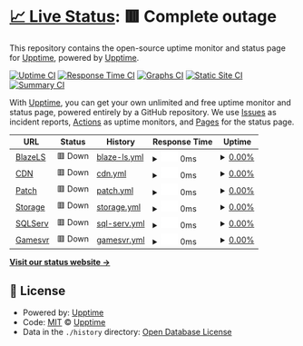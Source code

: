 # [📈 Live Status](https://status.blazels.xyz): <!--live status--> **🟥 Complete outage**

This repository contains the open-source uptime monitor and status page for [Upptime](https://upptime.js.org), powered by [Upptime](https://github.com/upptime/upptime).

[![Uptime CI](https://github.com/blazels/stats/workflows/Uptime%20CI/badge.svg)](https://github.com/blazels/stats/actions?query=workflow%3A%22Uptime+CI%22)
[![Response Time CI](https://github.com/blazels/stats/workflows/Response%20Time%20CI/badge.svg)](https://github.com/blazels/stats/actions?query=workflow%3A%22Response+Time+CI%22)
[![Graphs CI](https://github.com/blazels/stats/workflows/Graphs%20CI/badge.svg)](https://github.com/blazels/stats/actions?query=workflow%3A%22Graphs+CI%22)
[![Static Site CI](https://github.com/blazels/stats/workflows/Static%20Site%20CI/badge.svg)](https://github.com/blazels/stats/actions?query=workflow%3A%22Static+Site+CI%22)
[![Summary CI](https://github.com/blazels/stats/workflows/Summary%20CI/badge.svg)](https://github.com/blazels/stats/actions?query=workflow%3A%22Summary+CI%22)

With [Upptime](https://upptime.js.org), you can get your own unlimited and free uptime monitor and status page, powered entirely by a GitHub repository. We use [Issues](https://github.com/upptime/upptime/issues) as incident reports, [Actions](https://github.com/blazels/stats/actions) as uptime monitors, and [Pages](https://status.blazels.xyz) for the status page.

<!--start: status pages-->
<!-- This summary is generated by Upptime (https://github.com/upptime/upptime) -->
<!-- Do not edit this manually, your changes will be overwritten -->
<!-- prettier-ignore -->
| URL | Status | History | Response Time | Uptime |
| --- | ------ | ------- | ------------- | ------ |
| <img alt="" src="https://icons.duckduckgo.com/ip3/blazels.xyz.ico" height="13"> [BlazeLS](https://blazels.xyz) | 🟥 Down | [blaze-ls.yml](https://github.com/blazels/stats/commits/HEAD/history/blaze-ls.yml) | <details><summary><img alt="Response time graph" src="./graphs/blaze-ls/response-time-week.png" height="20"> 0ms</summary><br><a href="https://status.blazels.xyz/history/blaze-ls"><img alt="Response time 0" src="https://img.shields.io/endpoint?url=https%3A%2F%2Fraw.githubusercontent.com%2Fblazels%2Fstats%2FHEAD%2Fapi%2Fblaze-ls%2Fresponse-time.json"></a><br><a href="https://status.blazels.xyz/history/blaze-ls"><img alt="24-hour response time 0" src="https://img.shields.io/endpoint?url=https%3A%2F%2Fraw.githubusercontent.com%2Fblazels%2Fstats%2FHEAD%2Fapi%2Fblaze-ls%2Fresponse-time-day.json"></a><br><a href="https://status.blazels.xyz/history/blaze-ls"><img alt="7-day response time 0" src="https://img.shields.io/endpoint?url=https%3A%2F%2Fraw.githubusercontent.com%2Fblazels%2Fstats%2FHEAD%2Fapi%2Fblaze-ls%2Fresponse-time-week.json"></a><br><a href="https://status.blazels.xyz/history/blaze-ls"><img alt="30-day response time 0" src="https://img.shields.io/endpoint?url=https%3A%2F%2Fraw.githubusercontent.com%2Fblazels%2Fstats%2FHEAD%2Fapi%2Fblaze-ls%2Fresponse-time-month.json"></a><br><a href="https://status.blazels.xyz/history/blaze-ls"><img alt="1-year response time 0" src="https://img.shields.io/endpoint?url=https%3A%2F%2Fraw.githubusercontent.com%2Fblazels%2Fstats%2FHEAD%2Fapi%2Fblaze-ls%2Fresponse-time-year.json"></a></details> | <details><summary><a href="https://status.blazels.xyz/history/blaze-ls">0.00%</a></summary><a href="https://status.blazels.xyz/history/blaze-ls"><img alt="All-time uptime 15.60%" src="https://img.shields.io/endpoint?url=https%3A%2F%2Fraw.githubusercontent.com%2Fblazels%2Fstats%2FHEAD%2Fapi%2Fblaze-ls%2Fuptime.json"></a><br><a href="https://status.blazels.xyz/history/blaze-ls"><img alt="24-hour uptime 0.00%" src="https://img.shields.io/endpoint?url=https%3A%2F%2Fraw.githubusercontent.com%2Fblazels%2Fstats%2FHEAD%2Fapi%2Fblaze-ls%2Fuptime-day.json"></a><br><a href="https://status.blazels.xyz/history/blaze-ls"><img alt="7-day uptime 0.00%" src="https://img.shields.io/endpoint?url=https%3A%2F%2Fraw.githubusercontent.com%2Fblazels%2Fstats%2FHEAD%2Fapi%2Fblaze-ls%2Fuptime-week.json"></a><br><a href="https://status.blazels.xyz/history/blaze-ls"><img alt="30-day uptime 0.00%" src="https://img.shields.io/endpoint?url=https%3A%2F%2Fraw.githubusercontent.com%2Fblazels%2Fstats%2FHEAD%2Fapi%2Fblaze-ls%2Fuptime-month.json"></a><br><a href="https://status.blazels.xyz/history/blaze-ls"><img alt="1-year uptime 0.00%" src="https://img.shields.io/endpoint?url=https%3A%2F%2Fraw.githubusercontent.com%2Fblazels%2Fstats%2FHEAD%2Fapi%2Fblaze-ls%2Fuptime-year.json"></a></details>
| <img alt="" src="https://icons.duckduckgo.com/ip3/cdn-user.blazels.xyz.ico" height="13"> [CDN](https://cdn-user.blazels.xyz) | 🟥 Down | [cdn.yml](https://github.com/blazels/stats/commits/HEAD/history/cdn.yml) | <details><summary><img alt="Response time graph" src="./graphs/cdn/response-time-week.png" height="20"> 0ms</summary><br><a href="https://status.blazels.xyz/history/cdn"><img alt="Response time 0" src="https://img.shields.io/endpoint?url=https%3A%2F%2Fraw.githubusercontent.com%2Fblazels%2Fstats%2FHEAD%2Fapi%2Fcdn%2Fresponse-time.json"></a><br><a href="https://status.blazels.xyz/history/cdn"><img alt="24-hour response time 0" src="https://img.shields.io/endpoint?url=https%3A%2F%2Fraw.githubusercontent.com%2Fblazels%2Fstats%2FHEAD%2Fapi%2Fcdn%2Fresponse-time-day.json"></a><br><a href="https://status.blazels.xyz/history/cdn"><img alt="7-day response time 0" src="https://img.shields.io/endpoint?url=https%3A%2F%2Fraw.githubusercontent.com%2Fblazels%2Fstats%2FHEAD%2Fapi%2Fcdn%2Fresponse-time-week.json"></a><br><a href="https://status.blazels.xyz/history/cdn"><img alt="30-day response time 0" src="https://img.shields.io/endpoint?url=https%3A%2F%2Fraw.githubusercontent.com%2Fblazels%2Fstats%2FHEAD%2Fapi%2Fcdn%2Fresponse-time-month.json"></a><br><a href="https://status.blazels.xyz/history/cdn"><img alt="1-year response time 0" src="https://img.shields.io/endpoint?url=https%3A%2F%2Fraw.githubusercontent.com%2Fblazels%2Fstats%2FHEAD%2Fapi%2Fcdn%2Fresponse-time-year.json"></a></details> | <details><summary><a href="https://status.blazels.xyz/history/cdn">0.00%</a></summary><a href="https://status.blazels.xyz/history/cdn"><img alt="All-time uptime 15.75%" src="https://img.shields.io/endpoint?url=https%3A%2F%2Fraw.githubusercontent.com%2Fblazels%2Fstats%2FHEAD%2Fapi%2Fcdn%2Fuptime.json"></a><br><a href="https://status.blazels.xyz/history/cdn"><img alt="24-hour uptime 0.00%" src="https://img.shields.io/endpoint?url=https%3A%2F%2Fraw.githubusercontent.com%2Fblazels%2Fstats%2FHEAD%2Fapi%2Fcdn%2Fuptime-day.json"></a><br><a href="https://status.blazels.xyz/history/cdn"><img alt="7-day uptime 0.00%" src="https://img.shields.io/endpoint?url=https%3A%2F%2Fraw.githubusercontent.com%2Fblazels%2Fstats%2FHEAD%2Fapi%2Fcdn%2Fuptime-week.json"></a><br><a href="https://status.blazels.xyz/history/cdn"><img alt="30-day uptime 0.00%" src="https://img.shields.io/endpoint?url=https%3A%2F%2Fraw.githubusercontent.com%2Fblazels%2Fstats%2FHEAD%2Fapi%2Fcdn%2Fuptime-month.json"></a><br><a href="https://status.blazels.xyz/history/cdn"><img alt="1-year uptime 0.00%" src="https://img.shields.io/endpoint?url=https%3A%2F%2Fraw.githubusercontent.com%2Fblazels%2Fstats%2FHEAD%2Fapi%2Fcdn%2Fuptime-year.json"></a></details>
| <img alt="" src="https://icons.duckduckgo.com/ip3/cdn-up.blazels.xyz.ico" height="13"> [Patch](https://cdn-up.blazels.xyz) | 🟥 Down | [patch.yml](https://github.com/blazels/stats/commits/HEAD/history/patch.yml) | <details><summary><img alt="Response time graph" src="./graphs/patch/response-time-week.png" height="20"> 0ms</summary><br><a href="https://status.blazels.xyz/history/patch"><img alt="Response time 0" src="https://img.shields.io/endpoint?url=https%3A%2F%2Fraw.githubusercontent.com%2Fblazels%2Fstats%2FHEAD%2Fapi%2Fpatch%2Fresponse-time.json"></a><br><a href="https://status.blazels.xyz/history/patch"><img alt="24-hour response time 0" src="https://img.shields.io/endpoint?url=https%3A%2F%2Fraw.githubusercontent.com%2Fblazels%2Fstats%2FHEAD%2Fapi%2Fpatch%2Fresponse-time-day.json"></a><br><a href="https://status.blazels.xyz/history/patch"><img alt="7-day response time 0" src="https://img.shields.io/endpoint?url=https%3A%2F%2Fraw.githubusercontent.com%2Fblazels%2Fstats%2FHEAD%2Fapi%2Fpatch%2Fresponse-time-week.json"></a><br><a href="https://status.blazels.xyz/history/patch"><img alt="30-day response time 0" src="https://img.shields.io/endpoint?url=https%3A%2F%2Fraw.githubusercontent.com%2Fblazels%2Fstats%2FHEAD%2Fapi%2Fpatch%2Fresponse-time-month.json"></a><br><a href="https://status.blazels.xyz/history/patch"><img alt="1-year response time 0" src="https://img.shields.io/endpoint?url=https%3A%2F%2Fraw.githubusercontent.com%2Fblazels%2Fstats%2FHEAD%2Fapi%2Fpatch%2Fresponse-time-year.json"></a></details> | <details><summary><a href="https://status.blazels.xyz/history/patch">0.00%</a></summary><a href="https://status.blazels.xyz/history/patch"><img alt="All-time uptime 37.19%" src="https://img.shields.io/endpoint?url=https%3A%2F%2Fraw.githubusercontent.com%2Fblazels%2Fstats%2FHEAD%2Fapi%2Fpatch%2Fuptime.json"></a><br><a href="https://status.blazels.xyz/history/patch"><img alt="24-hour uptime 0.00%" src="https://img.shields.io/endpoint?url=https%3A%2F%2Fraw.githubusercontent.com%2Fblazels%2Fstats%2FHEAD%2Fapi%2Fpatch%2Fuptime-day.json"></a><br><a href="https://status.blazels.xyz/history/patch"><img alt="7-day uptime 0.00%" src="https://img.shields.io/endpoint?url=https%3A%2F%2Fraw.githubusercontent.com%2Fblazels%2Fstats%2FHEAD%2Fapi%2Fpatch%2Fuptime-week.json"></a><br><a href="https://status.blazels.xyz/history/patch"><img alt="30-day uptime 0.00%" src="https://img.shields.io/endpoint?url=https%3A%2F%2Fraw.githubusercontent.com%2Fblazels%2Fstats%2FHEAD%2Fapi%2Fpatch%2Fuptime-month.json"></a><br><a href="https://status.blazels.xyz/history/patch"><img alt="1-year uptime 0.00%" src="https://img.shields.io/endpoint?url=https%3A%2F%2Fraw.githubusercontent.com%2Fblazels%2Fstats%2FHEAD%2Fapi%2Fpatch%2Fuptime-year.json"></a></details>
| <img alt="" src="https://icons.duckduckgo.com/ip3/s3.jagoanstorage.com.ico" height="13"> [Storage](https://s3.jagoanstorage.com/download/index.html) | 🟥 Down | [storage.yml](https://github.com/blazels/stats/commits/HEAD/history/storage.yml) | <details><summary><img alt="Response time graph" src="./graphs/storage/response-time-week.png" height="20"> 0ms</summary><br><a href="https://status.blazels.xyz/history/storage"><img alt="Response time 9427" src="https://img.shields.io/endpoint?url=https%3A%2F%2Fraw.githubusercontent.com%2Fblazels%2Fstats%2FHEAD%2Fapi%2Fstorage%2Fresponse-time.json"></a><br><a href="https://status.blazels.xyz/history/storage"><img alt="24-hour response time 0" src="https://img.shields.io/endpoint?url=https%3A%2F%2Fraw.githubusercontent.com%2Fblazels%2Fstats%2FHEAD%2Fapi%2Fstorage%2Fresponse-time-day.json"></a><br><a href="https://status.blazels.xyz/history/storage"><img alt="7-day response time 0" src="https://img.shields.io/endpoint?url=https%3A%2F%2Fraw.githubusercontent.com%2Fblazels%2Fstats%2FHEAD%2Fapi%2Fstorage%2Fresponse-time-week.json"></a><br><a href="https://status.blazels.xyz/history/storage"><img alt="30-day response time 0" src="https://img.shields.io/endpoint?url=https%3A%2F%2Fraw.githubusercontent.com%2Fblazels%2Fstats%2FHEAD%2Fapi%2Fstorage%2Fresponse-time-month.json"></a><br><a href="https://status.blazels.xyz/history/storage"><img alt="1-year response time 0" src="https://img.shields.io/endpoint?url=https%3A%2F%2Fraw.githubusercontent.com%2Fblazels%2Fstats%2FHEAD%2Fapi%2Fstorage%2Fresponse-time-year.json"></a></details> | <details><summary><a href="https://status.blazels.xyz/history/storage">0.00%</a></summary><a href="https://status.blazels.xyz/history/storage"><img alt="All-time uptime 43.50%" src="https://img.shields.io/endpoint?url=https%3A%2F%2Fraw.githubusercontent.com%2Fblazels%2Fstats%2FHEAD%2Fapi%2Fstorage%2Fuptime.json"></a><br><a href="https://status.blazels.xyz/history/storage"><img alt="24-hour uptime 0.00%" src="https://img.shields.io/endpoint?url=https%3A%2F%2Fraw.githubusercontent.com%2Fblazels%2Fstats%2FHEAD%2Fapi%2Fstorage%2Fuptime-day.json"></a><br><a href="https://status.blazels.xyz/history/storage"><img alt="7-day uptime 0.00%" src="https://img.shields.io/endpoint?url=https%3A%2F%2Fraw.githubusercontent.com%2Fblazels%2Fstats%2FHEAD%2Fapi%2Fstorage%2Fuptime-week.json"></a><br><a href="https://status.blazels.xyz/history/storage"><img alt="30-day uptime 0.00%" src="https://img.shields.io/endpoint?url=https%3A%2F%2Fraw.githubusercontent.com%2Fblazels%2Fstats%2FHEAD%2Fapi%2Fstorage%2Fuptime-month.json"></a><br><a href="https://status.blazels.xyz/history/storage"><img alt="1-year uptime 0.00%" src="https://img.shields.io/endpoint?url=https%3A%2F%2Fraw.githubusercontent.com%2Fblazels%2Fstats%2FHEAD%2Fapi%2Fstorage%2Fuptime-year.json"></a></details>
| <img alt="" src="https://icons.duckduckgo.com/ip3/null.ico" height="13"> [SQLServ](azure.blazels.xyz) | 🟥 Down | [sql-serv.yml](https://github.com/blazels/stats/commits/HEAD/history/sql-serv.yml) | <details><summary><img alt="Response time graph" src="./graphs/sql-serv/response-time-week.png" height="20"> 0ms</summary><br><a href="https://status.blazels.xyz/history/sql-serv"><img alt="Response time 0" src="https://img.shields.io/endpoint?url=https%3A%2F%2Fraw.githubusercontent.com%2Fblazels%2Fstats%2FHEAD%2Fapi%2Fsql-serv%2Fresponse-time.json"></a><br><a href="https://status.blazels.xyz/history/sql-serv"><img alt="24-hour response time 0" src="https://img.shields.io/endpoint?url=https%3A%2F%2Fraw.githubusercontent.com%2Fblazels%2Fstats%2FHEAD%2Fapi%2Fsql-serv%2Fresponse-time-day.json"></a><br><a href="https://status.blazels.xyz/history/sql-serv"><img alt="7-day response time 0" src="https://img.shields.io/endpoint?url=https%3A%2F%2Fraw.githubusercontent.com%2Fblazels%2Fstats%2FHEAD%2Fapi%2Fsql-serv%2Fresponse-time-week.json"></a><br><a href="https://status.blazels.xyz/history/sql-serv"><img alt="30-day response time 0" src="https://img.shields.io/endpoint?url=https%3A%2F%2Fraw.githubusercontent.com%2Fblazels%2Fstats%2FHEAD%2Fapi%2Fsql-serv%2Fresponse-time-month.json"></a><br><a href="https://status.blazels.xyz/history/sql-serv"><img alt="1-year response time 0" src="https://img.shields.io/endpoint?url=https%3A%2F%2Fraw.githubusercontent.com%2Fblazels%2Fstats%2FHEAD%2Fapi%2Fsql-serv%2Fresponse-time-year.json"></a></details> | <details><summary><a href="https://status.blazels.xyz/history/sql-serv">0.00%</a></summary><a href="https://status.blazels.xyz/history/sql-serv"><img alt="All-time uptime 23.40%" src="https://img.shields.io/endpoint?url=https%3A%2F%2Fraw.githubusercontent.com%2Fblazels%2Fstats%2FHEAD%2Fapi%2Fsql-serv%2Fuptime.json"></a><br><a href="https://status.blazels.xyz/history/sql-serv"><img alt="24-hour uptime 0.00%" src="https://img.shields.io/endpoint?url=https%3A%2F%2Fraw.githubusercontent.com%2Fblazels%2Fstats%2FHEAD%2Fapi%2Fsql-serv%2Fuptime-day.json"></a><br><a href="https://status.blazels.xyz/history/sql-serv"><img alt="7-day uptime 0.00%" src="https://img.shields.io/endpoint?url=https%3A%2F%2Fraw.githubusercontent.com%2Fblazels%2Fstats%2FHEAD%2Fapi%2Fsql-serv%2Fuptime-week.json"></a><br><a href="https://status.blazels.xyz/history/sql-serv"><img alt="30-day uptime 0.00%" src="https://img.shields.io/endpoint?url=https%3A%2F%2Fraw.githubusercontent.com%2Fblazels%2Fstats%2FHEAD%2Fapi%2Fsql-serv%2Fuptime-month.json"></a><br><a href="https://status.blazels.xyz/history/sql-serv"><img alt="1-year uptime 0.00%" src="https://img.shields.io/endpoint?url=https%3A%2F%2Fraw.githubusercontent.com%2Fblazels%2Fstats%2FHEAD%2Fapi%2Fsql-serv%2Fuptime-year.json"></a></details>
| <img alt="" src="https://icons.duckduckgo.com/ip3/null.ico" height="13"> [Gamesvr](server.blazels.xyz) | 🟥 Down | [gamesvr.yml](https://github.com/blazels/stats/commits/HEAD/history/gamesvr.yml) | <details><summary><img alt="Response time graph" src="./graphs/gamesvr/response-time-week.png" height="20"> 0ms</summary><br><a href="https://status.blazels.xyz/history/gamesvr"><img alt="Response time 0" src="https://img.shields.io/endpoint?url=https%3A%2F%2Fraw.githubusercontent.com%2Fblazels%2Fstats%2FHEAD%2Fapi%2Fgamesvr%2Fresponse-time.json"></a><br><a href="https://status.blazels.xyz/history/gamesvr"><img alt="24-hour response time 0" src="https://img.shields.io/endpoint?url=https%3A%2F%2Fraw.githubusercontent.com%2Fblazels%2Fstats%2FHEAD%2Fapi%2Fgamesvr%2Fresponse-time-day.json"></a><br><a href="https://status.blazels.xyz/history/gamesvr"><img alt="7-day response time 0" src="https://img.shields.io/endpoint?url=https%3A%2F%2Fraw.githubusercontent.com%2Fblazels%2Fstats%2FHEAD%2Fapi%2Fgamesvr%2Fresponse-time-week.json"></a><br><a href="https://status.blazels.xyz/history/gamesvr"><img alt="30-day response time 0" src="https://img.shields.io/endpoint?url=https%3A%2F%2Fraw.githubusercontent.com%2Fblazels%2Fstats%2FHEAD%2Fapi%2Fgamesvr%2Fresponse-time-month.json"></a><br><a href="https://status.blazels.xyz/history/gamesvr"><img alt="1-year response time 0" src="https://img.shields.io/endpoint?url=https%3A%2F%2Fraw.githubusercontent.com%2Fblazels%2Fstats%2FHEAD%2Fapi%2Fgamesvr%2Fresponse-time-year.json"></a></details> | <details><summary><a href="https://status.blazels.xyz/history/gamesvr">0.00%</a></summary><a href="https://status.blazels.xyz/history/gamesvr"><img alt="All-time uptime 23.40%" src="https://img.shields.io/endpoint?url=https%3A%2F%2Fraw.githubusercontent.com%2Fblazels%2Fstats%2FHEAD%2Fapi%2Fgamesvr%2Fuptime.json"></a><br><a href="https://status.blazels.xyz/history/gamesvr"><img alt="24-hour uptime 0.00%" src="https://img.shields.io/endpoint?url=https%3A%2F%2Fraw.githubusercontent.com%2Fblazels%2Fstats%2FHEAD%2Fapi%2Fgamesvr%2Fuptime-day.json"></a><br><a href="https://status.blazels.xyz/history/gamesvr"><img alt="7-day uptime 0.00%" src="https://img.shields.io/endpoint?url=https%3A%2F%2Fraw.githubusercontent.com%2Fblazels%2Fstats%2FHEAD%2Fapi%2Fgamesvr%2Fuptime-week.json"></a><br><a href="https://status.blazels.xyz/history/gamesvr"><img alt="30-day uptime 0.00%" src="https://img.shields.io/endpoint?url=https%3A%2F%2Fraw.githubusercontent.com%2Fblazels%2Fstats%2FHEAD%2Fapi%2Fgamesvr%2Fuptime-month.json"></a><br><a href="https://status.blazels.xyz/history/gamesvr"><img alt="1-year uptime 0.00%" src="https://img.shields.io/endpoint?url=https%3A%2F%2Fraw.githubusercontent.com%2Fblazels%2Fstats%2FHEAD%2Fapi%2Fgamesvr%2Fuptime-year.json"></a></details>

<!--end: status pages-->

[**Visit our status website →**](https://status.blazels.xyz)

## 📄 License

- Powered by: [Upptime](https://github.com/upptime/upptime)
- Code: [MIT](./LICENSE) © [Upptime](https://upptime.js.org)
- Data in the `./history` directory: [Open Database License](https://opendatacommons.org/licenses/odbl/1-0/)
